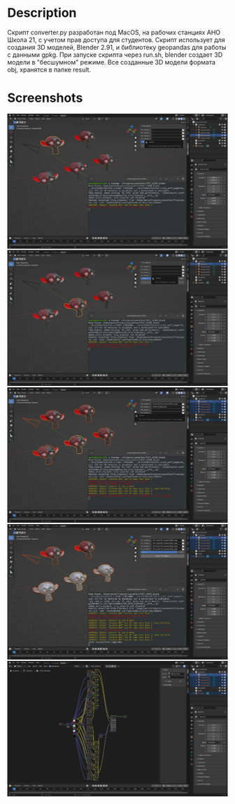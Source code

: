# Description
Скрипт converter.py разработан под MacOS, на рабочих станциях АНО Школа 21, с учетом прав доступа для студентов.
Скрипт использует для создания 3D моделей, Blender 2.91, и библиотеку geopandas для работы с данными gpkg.
При запуске скрипта через run.sh, blender создает 3D модели в "бесшумном" режиме.
Все созданные 3D модели формата obj, хранятся в папке result.

# Screenshots
![alt text](https://github.com/Sladge17/TileInjector/blob/master/Sceenshots/Screenshot_1.png)
![alt text](https://github.com/Sladge17/TileInjector/blob/master/Sceenshots/Screenshot_2.png)
![alt text](https://github.com/Sladge17/TileInjector/blob/master/Sceenshots/Screenshot_3.png)
![alt text](https://github.com/Sladge17/TileInjector/blob/master/Sceenshots/Screenshot_4.png)
![alt text](https://github.com/Sladge17/TileInjector/blob/master/Sceenshots/Screenshot_5.png)
